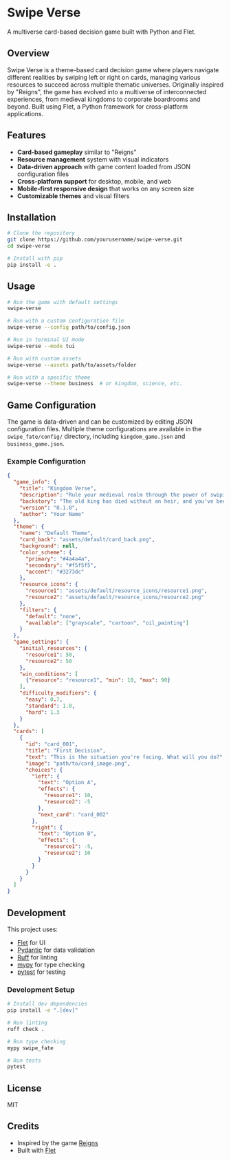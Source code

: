 # Swipe Verse

A multiverse card-based decision game built with Python and Flet.

## Overview

Swipe Verse is a theme-based card decision game where players navigate different realities by swiping left or right on cards, managing various resources to succeed across multiple thematic universes. Originally inspired by "Reigns", the game has evolved into a multiverse of interconnected experiences, from medieval kingdoms to corporate boardrooms and beyond. Built using Flet, a Python framework for cross-platform applications.

## Features

- **Card-based gameplay** similar to "Reigns"
- **Resource management** system with visual indicators
- **Data-driven approach** with game content loaded from JSON configuration files
- **Cross-platform support** for desktop, mobile, and web
- **Mobile-first responsive design** that works on any screen size
- **Customizable themes** and visual filters

## Installation

```bash
# Clone the repository
git clone https://github.com/yourusername/swipe-verse.git
cd swipe-verse

# Install with pip
pip install -e .
```

## Usage

```bash
# Run the game with default settings
swipe-verse

# Run with a custom configuration file
swipe-verse --config path/to/config.json

# Run in terminal UI mode
swipe-verse --mode tui

# Run with custom assets
swipe-verse --assets path/to/assets/folder

# Run with a specific theme
swipe-verse --theme business  # or kingdom, science, etc.
```

## Game Configuration

The game is data-driven and can be customized by editing JSON configuration files. Multiple theme configurations are available in the `swipe_fate/config/` directory, including `kingdom_game.json` and `business_game.json`.

### Example Configuration

```json
{
  "game_info": {
    "title": "Kingdom Verse",
    "description": "Rule your medieval realm through the power of swiping",
    "backstory": "The old king has died without an heir, and you've been unexpectedly chosen to rule...",
    "version": "0.1.0",
    "author": "Your Name"
  },
  "theme": {
    "name": "Default Theme",
    "card_back": "assets/default/card_back.png",
    "background": null,
    "color_scheme": {
      "primary": "#4a4a4a",
      "secondary": "#f5f5f5",
      "accent": "#3273dc"
    },
    "resource_icons": {
      "resource1": "assets/default/resource_icons/resource1.png",
      "resource2": "assets/default/resource_icons/resource2.png"
    },
    "filters": {
      "default": "none",
      "available": ["grayscale", "cartoon", "oil_painting"]
    }
  },
  "game_settings": {
    "initial_resources": {
      "resource1": 50,
      "resource2": 50
    },
    "win_conditions": [
      {"resource": "resource1", "min": 10, "max": 90}
    ],
    "difficulty_modifiers": {
      "easy": 0.7,
      "standard": 1.0,
      "hard": 1.3
    }
  },
  "cards": [
    {
      "id": "card_001",
      "title": "First Decision",
      "text": "This is the situation you're facing. What will you do?",
      "image": "path/to/card_image.png",
      "choices": {
        "left": {
          "text": "Option A",
          "effects": {
            "resource1": 10,
            "resource2": -5
          },
          "next_card": "card_002"
        },
        "right": {
          "text": "Option B",
          "effects": {
            "resource1": -5,
            "resource2": 10
          }
        }
      }
    }
  ]
}
```

## Development

This project uses:
- [Flet](https://flet.dev/) for UI
- [Pydantic](https://pydantic-docs.helpmanual.io/) for data validation
- [Ruff](https://github.com/charliermarsh/ruff) for linting
- [mypy](http://mypy-lang.org/) for type checking
- [pytest](https://docs.pytest.org/) for testing

### Development Setup

```bash
# Install dev dependencies
pip install -e ".[dev]"

# Run linting
ruff check .

# Run type checking
mypy swipe_fate

# Run tests
pytest
```

## License

MIT

## Credits

- Inspired by the game [Reigns](https://www.devolverdigital.com/games/reigns)
- Built with [Flet](https://flet.dev/)